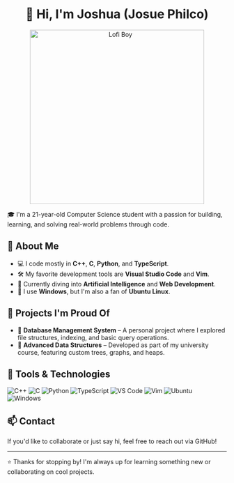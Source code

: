 <h1 align="center">👋 Hi, I'm Joshua (Josue Philco)</h1>

<p align="center">
  <img src="assets/Lofi boy.gif" alt="Lofi Boy" width="400"/>
</p>

🎓 I'm a 21-year-old Computer Science student with a passion for building, learning, and solving real-world problems through code.

## 🧠 About Me

- 💻 I code mostly in **C++**, **C**, **Python**, and **TypeScript**.
- 🛠️ My favorite development tools are **Visual Studio Code** and **Vim**.
- 🌱 Currently diving into **Artificial Intelligence** and **Web Development**.
- 🐧 I use **Windows**, but I'm also a fan of **Ubuntu Linux**.

## 🚀 Projects I'm Proud Of

- 📂 **Database Management System** – A personal project where I explored file structures, indexing, and basic query operations.
- 🌳 **Advanced Data Structures** – Developed as part of my university course, featuring custom trees, graphs, and heaps.

## 🧰 Tools & Technologies

![C++](https://img.shields.io/badge/C++-00599C?style=flat&logo=cplusplus&logoColor=white)
![C](https://img.shields.io/badge/C-27338e?style=flat&logo=c&logoColor=white)
![Python](https://img.shields.io/badge/Python-3776AB?style=flat&logo=python&logoColor=white)
![TypeScript](https://img.shields.io/badge/TypeScript-3178C6?style=flat&logo=typescript&logoColor=white)
![VS Code](https://img.shields.io/badge/VSCode-007ACC?style=flat&logo=visualstudiocode&logoColor=white)
![Vim](https://img.shields.io/badge/Vim-019733?style=flat&logo=vim&logoColor=white)
![Ubuntu](https://img.shields.io/badge/Ubuntu-E95420?style=flat&logo=ubuntu&logoColor=white)
![Windows](https://img.shields.io/badge/Windows-0078D6?style=flat&logo=windows&logoColor=white)

## 📫 Contact

If you'd like to collaborate or just say hi, feel free to reach out via GitHub!

---

⭐ Thanks for stopping by! I'm always up for learning something new or collaborating on cool projects.
